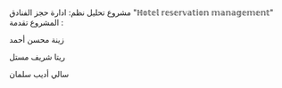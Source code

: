 مشروع تحليل نظم:
ادارة حجز الفنادق "ℍ𝕠𝕥𝕖𝕝 𝕣𝕖𝕤𝕖𝕣𝕧𝕒𝕥𝕚𝕠𝕟 𝕞𝕒𝕟𝕒𝕘𝕖𝕞𝕖𝕟𝕥"
المشروع تقدمة :

زينة محسن أحمد

ريتا شريف مستل 

سالي أديب سلمان 

